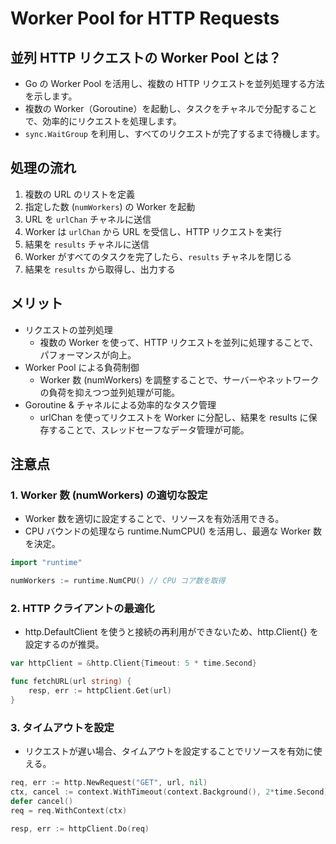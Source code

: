 # Worker Pool for HTTP Requests

## 並列 HTTP リクエストの Worker Pool とは？

- Go の Worker Pool を活用し、複数の HTTP リクエストを並列処理する方法を示します。
- 複数の Worker（Goroutine）を起動し、タスクをチャネルで分配することで、効率的にリクエストを処理します。
- `sync.WaitGroup` を利用し、すべてのリクエストが完了するまで待機します。

## 処理の流れ

1. 複数の URL のリストを定義
2. 指定した数 (`numWorkers`) の Worker を起動
3. URL を `urlChan` チャネルに送信
4. Worker は `urlChan` から URL を受信し、HTTP リクエストを実行
5. 結果を `results` チャネルに送信
6. Worker がすべてのタスクを完了したら、`results` チャネルを閉じる
7. 結果を `results` から取得し、出力する

## メリット

- リクエストの並列処理
  - 複数の Worker を使って、HTTP リクエストを並列に処理することで、パフォーマンスが向上。
- Worker Pool による負荷制御
  - Worker 数 (numWorkers) を調整することで、サーバーやネットワークの負荷を抑えつつ並列処理が可能。
- Goroutine & チャネルによる効率的なタスク管理
  - urlChan を使ってリクエストを Worker に分配し、結果を results に保存することで、スレッドセーフなデータ管理が可能。

## 注意点

### 1. Worker 数 (numWorkers) の適切な設定

- Worker 数を適切に設定することで、リソースを有効活用できる。
- CPU バウンドの処理なら runtime.NumCPU() を活用し、最適な Worker 数を決定。

```go
import "runtime"

numWorkers := runtime.NumCPU() // CPU コア数を取得
```

### 2. HTTP クライアントの最適化

- http.DefaultClient を使うと接続の再利用ができないため、http.Client{} を設定するのが推奨。

```go
var httpClient = &http.Client{Timeout: 5 * time.Second}

func fetchURL(url string) {
    resp, err := httpClient.Get(url)
}
```

### 3. タイムアウトを設定

- リクエストが遅い場合、タイムアウトを設定することでリソースを有効に使える。

```go
req, err := http.NewRequest("GET", url, nil)
ctx, cancel := context.WithTimeout(context.Background(), 2*time.Second)
defer cancel()
req = req.WithContext(ctx)

resp, err := httpClient.Do(req)
```
